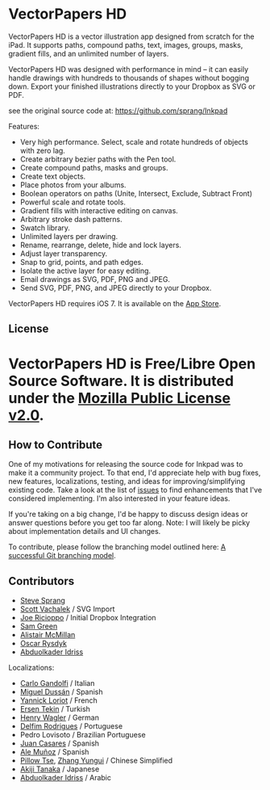 VectorPapers HD
===============

VectorPapers HD is a vector illustration app designed from scratch for the iPad. It supports paths, compound paths, text, images, groups, masks, gradient fills, and an unlimited number of layers.

VectorPapers HD was designed with performance in mind – it can easily handle drawings with hundreds to thousands of shapes without bogging down. Export your finished illustrations directly to your Dropbox as SVG or PDF.

see the original source code at: https://github.com/sprang/Inkpad

Features:

* Very high performance. Select, scale and rotate hundreds of objects with zero lag.
* Create arbitrary bezier paths with the Pen tool.
* Create compound paths, masks and groups.
* Create text objects.
* Place photos from your albums.
* Boolean operators on paths (Unite, Intersect, Exclude, Subtract Front)
* Powerful scale and rotate tools.
* Gradient fills with interactive editing on canvas.
* Arbitrary stroke dash patterns.
* Swatch library.
* Unlimited layers per drawing.
* Rename, rearrange, delete, hide and lock layers.
* Adjust layer transparency.
* Snap to grid, points, and path edges.
* Isolate the active layer for easy editing.
* Email drawings as SVG, PDF, PNG and JPEG.
* Send SVG, PDF, PNG, and JPEG directly to your Dropbox.

VectorPapers HD requires iOS 7. It is available on the [App Store](https://itunes.apple.com/us/app/vectorpapers-hd-for-ipad/id993117396?l=en&ls=1&mt=8).

License
-------

VectorPapers HD is Free/Libre Open Source Software. It is distributed under the [Mozilla Public License v2.0](http://mozilla.org/MPL/2.0/).
=======


How to Contribute
-----------------

One of my motivations for releasing the source code for Inkpad was to make it a community project. To that end, I'd appreciate help with bug fixes, new features, localizations, testing, and ideas for improving/simplifying existing code. Take a look at the list of [issues](https://github.com/sprang/Inkpad/issues) to find enhancements that I've considered implementing. I'm also interested in your feature ideas.

If you're taking on a big change, I'd be happy to discuss design ideas or answer questions before you get too far along. Note: I will likely be picky about implementation details and UI changes.

To contribute, please follow the branching model outlined here: [A successful Git branching model](http://nvie.com/posts/a-successful-git-branching-model/).

Contributors
------------

* [Steve Sprang](https://github.com/sprang)
* [Scott Vachalek](https://github.com/svachalek) / SVG Import
* [Joe Ricioppo](https://github.com/joericioppo) / Initial Dropbox Integration
* [Sam Green](https://github.com/samgreen)
* [Alistair McMillan](https://github.com/alistairmcmillan)
* [Oscar Rysdyk](https://github.com/32Beat)
* [Abduolkader Idriss](https://github.com/zaxf)

Localizations:

* [Carlo Gandolfi](https://github.com/cgand) / Italian
* [Miguel Dussán](https://github.com/migdus) / Spanish
* [Yannick Loriot](https://github.com/YannickL) / French
* [Ersen Tekin](https://github.com/ersentekin) / Turkish
* [Henry Wagler](https://github.com/number-six) / German
* [Delfim Rodrigues](http://asebenta.wordpress.com) / Portuguese
* Pedro Lovisoto / Brazilian Portuguese
* [Juan Casares](http://www.usablehack.com) / Spanish
* [Ale Muñoz](https://github.com/bomberstudios) / Spanish
* [Pillow Tse](https://github.com/xiezhhw), [Zhang Yungui](https://github.com/rhcad) / Chinese Simplified
* [Akiji Tanaka](https://github.com/akiji) / Japanese
* [Abduolkader Idriss](https://github.com/zaxf) / Arabic

